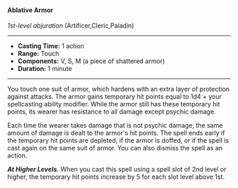 #### Ablative Armor
*1st-level abjuration* (Artificer,Cleric,Paladin)
___
- **Casting Time:** 1 action
- **Range:** Touch
- **Components:** V, S, M (a piece of shattered armor)
- **Duration:** 1 minute
---
You touch one suit of armor, which hardens with an extra layer of protection against attacks. The armor gains temporary hit points equal to 1d4 + your spellcasting ability modifier. While the armor still has these temporary hit points, its wearer has resistance to all damage except psychic damage. 

Each time the wearer takes damage that is not psychic damage, the same amount of damage is dealt to the armor's hit points. The spell ends early if the temporary hit points are depleted, if the armor is doffed, or if the spell is cast again on the same suit of armor. You can also dismiss the spell as an action.

***At Higher Levels.***  When you cast this spell using a spell slot of 2nd level or higher, the temporary hit points increase by 5 for each slot level above 1st.
